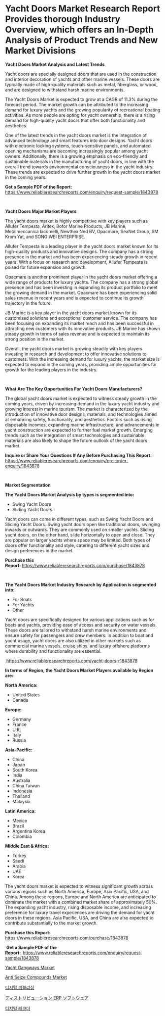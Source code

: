 <p><h1>Yacht Doors Market Research Report Provides thorough Industry Overview, which offers an In-Depth Analysis of Product Trends and New Market Divisions</h1></p><p><strong>Yacht Doors Market Analysis and Latest Trends</strong></p>
<p><p>Yacht doors are specially designed doors that are used in the construction and interior decoration of yachts and other marine vessels. These doors are typically made of high-quality materials such as metal, fiberglass, or wood, and are designed to withstand harsh marine environments.</p><p>The Yacht Doors Market is expected to grow at a CAGR of 11.3% during the forecast period. The market growth can be attributed to the increasing demand for luxury yachts and the growing popularity of recreational boating activities. As more people are opting for yacht ownership, there is a rising demand for high-quality yacht doors that offer both functionality and aesthetics.</p><p>One of the latest trends in the yacht doors market is the integration of advanced technology and smart features into door designs. Yacht doors with electronic locking systems, touch-sensitive panels, and automated opening mechanisms are becoming increasingly popular among yacht owners. Additionally, there is a growing emphasis on eco-friendly and sustainable materials in the manufacturing of yacht doors, in line with the overall trend towards environmental consciousness in the yacht industry. These trends are expected to drive further growth in the yacht doors market in the coming years.</p></p>
<p><strong>Get a Sample PDF of the Report:&nbsp;</strong> <a href="https://www.reliableresearchreports.com/enquiry/request-sample/1843878">https://www.reliableresearchreports.com/enquiry/request-sample/1843878</a></p>
<p>&nbsp;</p>
<p><strong>Yacht Doors Major Market Players</strong></p>
<p><p>The yacht doors market is highly competitive with key players such as Allufer Tempesta, Aritex, Bofor Marine Products, JB Marine, Metalmeccanica Iacomelli, Newthex Ned BV, Opacmare, SeaNet Group, SM Krom Yat, and SONG WEI ENTERPRISE. </p><p>Allufer Tempesta is a leading player in the yacht doors market known for its high-quality products and innovative designs. The company has a strong presence in the market and has been experiencing steady growth in recent years. With a focus on research and development, Allufer Tempesta is poised for future expansion and growth.</p><p>Opacmare is another prominent player in the yacht doors market offering a wide range of products for luxury yachts. The company has a strong global presence and has been investing in expanding its product portfolio to meet the growing demand in the market. Opacmare has been experiencing solid sales revenue in recent years and is expected to continue its growth trajectory in the future.</p><p>JB Marine is a key player in the yacht doors market known for its customized solutions and exceptional customer service. The company has been focusing on expanding its market reach and has been successful in attracting new customers with its innovative products. JB Marine has shown steady growth in terms of sales revenue and is expected to maintain its strong position in the market.</p><p>Overall, the yacht doors market is growing steadily with key players investing in research and development to offer innovative solutions to customers. With the increasing demand for luxury yachts, the market size is expected to expand in the coming years, providing ample opportunities for growth for the leading players in the industry.</p></p>
<p>&nbsp;</p>
<p><strong>What Are The Key Opportunities For Yacht Doors Manufacturers?</strong></p>
<p><p>The global yacht doors market is expected to witness steady growth in the coming years, driven by increasing demand in the luxury yacht industry and growing interest in marine tourism. The market is characterized by the introduction of innovative door designs, materials, and technologies aimed at enhancing safety, functionality, and aesthetics. Factors such as rising disposable incomes, expanding marine infrastructure, and advancements in yacht construction are expected to further fuel market growth. Emerging trends such as the integration of smart technologies and sustainable materials are also likely to shape the future outlook of the yacht doors market.</p></p>
<p><strong>Inquire or Share Your Questions If Any Before Purchasing This Report:</strong> <a href="https://www.reliableresearchreports.com/enquiry/pre-order-enquiry/1843878">https://www.reliableresearchreports.com/enquiry/pre-order-enquiry/1843878</a></p>
<p>&nbsp;</p>
<p><strong>Market Segmentation</strong></p>
<p><strong>The Yacht Doors Market Analysis by types is segmented into:</strong></p>
<p><ul><li>Swing Yacht Doors</li><li>Sliding Yacht Doors</li></ul></p>
<p><p>Yacht doors can come in different types, such as Swing Yacht Doors and Sliding Yacht Doors. Swing yacht doors open like traditional doors, swinging inwards or outwards. They are commonly used on smaller yachts. Sliding yacht doors, on the other hand, slide horizontally to open and close. They are popular on larger yachts where space may be limited. Both types of doors offer functionality and style, catering to different yacht sizes and design preferences in the market.</p></p>
<p><strong>Purchase this Report:&nbsp;</strong><a href="https://www.reliableresearchreports.com/purchase/1843878">https://www.reliableresearchreports.com/purchase/1843878</a></p>
<p>&nbsp;</p>
<p><strong>The Yacht Doors Market Industry Research by Application is segmented into:</strong></p>
<p><ul><li>For Boats</li><li>For Yachts</li><li>Other</li></ul></p>
<p><p>Yacht doors are specifically designed for various applications such as for boats and yachts, providing ease of access and security on water vessels. These doors are tailored to withstand harsh marine environments and ensure safety for passengers and crew members. In addition to boat and yacht usage, yacht doors are also utilized in other markets such as commercial marine vessels, cruise ships, and luxury offshore platforms where durability and functionality are essential.</p></p>
<p><a href="https://www.reliableresearchreports.com/yacht-doors-r1843878">&nbsp;https://www.reliableresearchreports.com/yacht-doors-r1843878</a></p>
<p><strong>In terms of Region, the Yacht Doors Market Players available by Region are:</strong></p>
<p>
    <p> <strong> North America: </strong>
        <ul>
            <li>United States</li>
            <li>Canada</li>
        </ul>
        </p> 
    <p> <strong> Europe: </strong>
        <ul>
            <li>Germany</li>
            <li>France</li>
            <li>U.K.</li>
            <li>Italy</li>
            <li>Russia</li>
        </ul>
        </p> 
    <p> <strong> Asia-Pacific: </strong>
        <ul>
            <li>China</li>
            <li>Japan</li>
            <li>South Korea</li>
            <li>India</li>
            <li>Australia</li>
            <li>China Taiwan</li>
            <li>Indonesia</li>
            <li>Thailand</li>
            <li>Malaysia</li>
        </ul>
        </p> 
    <p> <strong> Latin America: </strong>
        <ul>
            <li>Mexico</li>
            <li>Brazil</li>
            <li>Argentina Korea</li>
            <li>Colombia</li>
        </ul>
        </p> 
    <p> <strong> Middle East & Africa: </strong>
        <ul>
            <li>Turkey</li>
            <li>Saudi</li>
            <li>Arabia</li>
            <li>UAE</li>
            <li>Korea</li>
        </ul>
    </p>
    </p>
<p><p>The yacht doors market is expected to witness significant growth across various regions such as North America, Europe, Asia Pacific, USA, and China. Among these regions, Europe and North America are anticipated to dominate the market with a combined market share of approximately 50%. The expanding yacht industry, rising disposable income, and increasing preference for luxury travel experiences are driving the demand for yacht doors in these regions. Asia Pacific, USA, and China are also expected to contribute substantially to the market growth.</p></p>
<p><strong>Purchase this Report: </strong><a href="https://www.reliableresearchreports.com/purchase/1843878">https://www.reliableresearchreports.com/purchase/1843878</a></p>
<p>&nbsp;<strong>Get a Sample PDF of the Report:&nbsp;&nbsp;</strong><a href="https://www.reliableresearchreports.com/enquiry/request-sample/1843878">https://www.reliableresearchreports.com/enquiry/request-sample/1843878</a></p>
<p><strong></strong></p>
<p><p><a href="https://github.com/mancsybtousav/Market-Research-Report-List-2/blob/main/yacht-gangways-market.md">Yacht Gangways Market</a></p><p><a href="https://issuu.com/reportprime-2/docs/anti-seize-compounds-market-size-2030.pptx">Anti Seize Compounds Market</a></p><p><a href="https://github.com/rsg307664904/Market-Research-Report-List-1/blob/main/913044327152.md">디지털 퍼블리싱</a></p><p><a href="https://github.com/ddwcuskozol07187/Market-Research-Report-List-1/blob/main/964953129654.md">ディストリビューション ERP ソフトウェア</a></p><p><a href="https://github.com/PercyHagernes9778/Market-Research-Report-List-1/blob/main/135287027153.md">디지털 레코더</a></p></p>